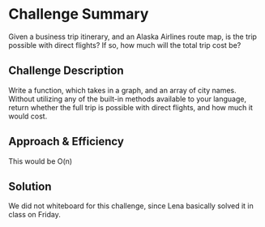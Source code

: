 # Challenge Summary
Given a business trip itinerary, and an Alaska Airlines route map, is the trip possible with direct flights? If so, how much will the total trip cost be?


## Challenge Description
Write a function, which takes in a graph, and an array of city names. Without utilizing any of the built-in methods available to your language, return whether the full trip is possible with direct flights, and how much it would cost.

## Approach & Efficiency
This would be O(n)

## Solution
We did not whiteboard for this challenge, since Lena basically solved it in class on Friday.